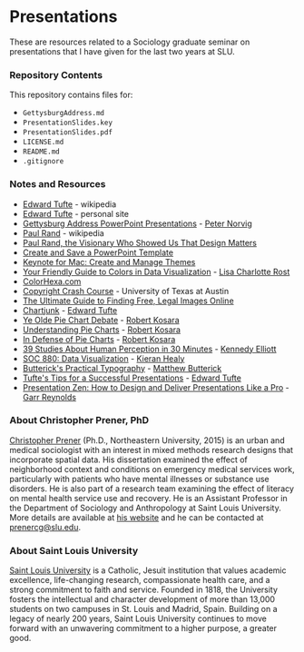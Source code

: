 # Presentations

These are resources related to a Sociology graduate seminar on presentations that I have given for the last two years at SLU.

### Repository Contents
This repository contains files for:
  - `GettysburgAddress.md`
  - `PresentationSlides.key`
  - `PresentationSlides.pdf`
  - `LICENSE.md`
  - `README.md`
  - `.gitignore`

### Notes and Resources
  - [Edward Tufte](https://en.wikipedia.org/wiki/Edward_Tufte) - wikipedia
  - [Edward Tufte](https://www.edwardtufte.com/tufte/) - personal site
  - [Gettysburg Address PowerPoint Presentations](http://norvig.com/Gettysburg/) - [Peter Norvig](http://www.norvig.com)
  - [Paul Rand](https://en.wikipedia.org/wiki/Paul_Rand) - wikipedia
  - [Paul Rand, the Visionary Who Showed Us That Design Matters](https://www.wired.com/2015/04/paul-rand-visionary-showed-us-design-matters/)
  - [Create and Save a PowerPoint Template](https://support.office.com/en-us/article/Create-and-save-a-PowerPoint-template-ee4429ad-2a74-4100-82f7-50f8169c8aca)
  - [Keynote for Mac: Create and Manage Themes](https://support.apple.com/kb/PH16967?locale=en_US)
  - [Your Friendly Guide to Colors in Data Visualization](https://lisacharlotterost.github.io/2016/04/22/Colors-for-DataVis/) - [Lisa Charlotte Rost](https://lisacharlotterost.github.io)
  - [ColorHexa.com](http://www.colorhexa.com)
  - [Copyright Crash Course](http://guides.lib.utexas.edu/copyright) - University of Texas at Austin
  - [The Ultimate Guide to Finding Free, Legal Images Online](http://www.macworld.com/article/2899637/the-ultimate-guide-to-finding-free-legal-images-online.html)
  - [Chartjunk](http://www.edwardtufte.com/bboard/q-and-a-fetch-msg?msg_id=00040Z) - [Edward Tufte](https://www.edwardtufte.com/tufte/)
  - [Ye Olde Pie Chart Debate](https://eagereyes.org/blog/2015/ye-olde-pie-chart-debate) - [Robert Kosara](https://eagereyes.org)
  - [Understanding Pie Charts](https://eagereyes.org/techniques/pie-charts) - [Robert Kosara](https://eagereyes.org)
  - [In Defense of Pie Charts](https://eagereyes.org/criticism/in-defense-of-pie-charts) - [Robert Kosara](https://eagereyes.org)
  - [39 Studies About Human Perception in 30 Minutes](https://medium.com/@kennelliott/39-studies-about-human-perception-in-30-minutes-4728f9e31a73#.664tzrmuf) - [Kennedy Elliott](https://twitter.com/kennelliott)
  - [SOC 880: Data Visualization](http://vissoc.co/index.html) - [Kieran Healy](https://kieranhealy.org)
  - [Butterick's Practical Typography](http://practicaltypography.com) - [Matthew Butterick](http://typographyforlawyers.com/about.html)
  - [Tufte's Tips for a Successful Presentations](https://www.edwardtufte.com/tufte/advocate_flatland2) - [Edward Tufte](https://www.edwardtufte.com/tufte/)
  - [Presentation Zen: How to Design and Deliver Presentations Like a Pro](http://www.garrreynolds.com/Presentation/pdf/presentation_tips.pdf) - [Garr Reynolds](http://www.garrreynolds.com)
  
### About Christopher Prener, PhD
[Christopher Prener](http://chrisprener.net) (Ph.D., Northeastern University, 2015) is an urban and medical sociologist with an interest in mixed methods research designs that incorporate spatial data. His dissertation examined the effect of neighborhood context and conditions on emergency medical services work, particularly with patients who have mental illnesses or substance use disorders. He is also part of a research team examining the effect of literacy on mental health service use and recovery. He is an Assistant Professor in the Department of Sociology and Anthropology at Saint Louis University. More details are available at [his website](http://www.chrisprener.net) and he can be contacted at [prenercg@slu.edu](mailto:prenercg@slu.edu).

### About Saint Louis University
[Saint Louis University](http://wwww.slu.edu) is a Catholic, Jesuit institution that values academic excellence, life-changing research, compassionate health care, and a strong commitment to faith and service. Founded in 1818, the University fosters the intellectual and character development of more than 13,000 students on two campuses in St. Louis and Madrid, Spain. Building on a legacy of nearly 200 years, Saint Louis University continues to move forward with an unwavering commitment to a higher purpose, a greater good.
